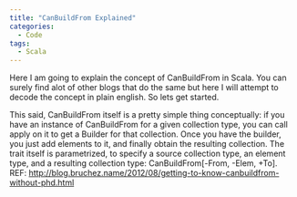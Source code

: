 ```yaml
---
title: "CanBuildFrom Explained"
categories:
  - Code
tags:
  - Scala
---
```


Here I am going to explain the concept of CanBuildFrom in Scala. You can surely find alot of other blogs that do the same but here I will attempt to decode the concept in plain english. So lets get started.

This said, CanBuildFrom itself is a pretty simple thing conceptually: if you have an instance of CanBuildFrom for a given collection type, you can call apply on it to get a Builder for that collection. Once you have the builder, you just add elements to it, and finally obtain the resulting collection. The trait itself is parametrized, to specify a source collection type, an element type, and a resulting collection type: CanBuildFrom[-From, -Elem, +To].
REF: http://blog.bruchez.name/2012/08/getting-to-know-canbuildfrom-without-phd.html


